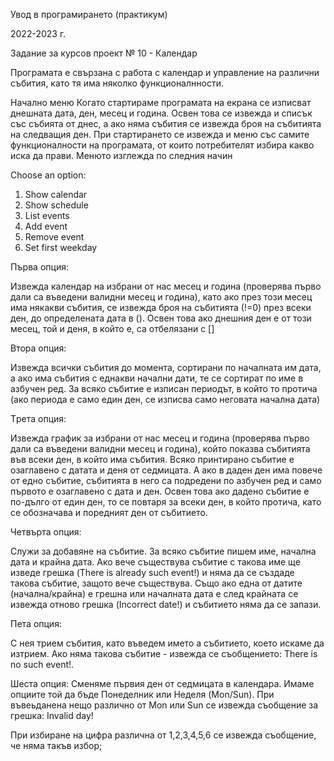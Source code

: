 Увод в програмирането (практикум)

2022-2023 г.

Задание за курсов проект № 10 - Календар

Програмата е свързана с работа с календар и управление на различни събития, като тя има няколко функционалнности.

Начално меню
Когато стартираме програмата на екрана се изписват днешната дата, ден, месец и година. Освен това се извежда и списък със събията от днес, а ако няма събития се извежда броя на събитията на следващия ден. При стартирането се извежда и меню със самите функционалности на програмата, от които потребителят избира какво иска да прави. 
Менюто изглежда по следния начин

Choose an option:
1. Show calendar
2. Show schedule
3. List events
4. Add event
5. Remove event
6. Set first weekday


Първа опция: 

Извежда календар на избрани от нас месец и година (проверява първо дали са въведени валидни месец и година), като ако през този месец има някакви събития, се извежда броя на събитията (!=0) през всеки ден, до определената дата в (). Освен това ако днешния ден е от този месец, той и деня, в който е, са отбелязани с []

Втора опция: 

Извежда всички събития до момента, сортирани по началната им дата, а ако има събития с еднакви начални дати, те се сортират по име в азбучен ред. За всяко събитие е изписан периодът, в който то протича (ако периода е само един ден, се изписва само неговата начална дата)

Tрета опция:

Извежда график за избрани от нас месец и година (проверява първо дали са въведени валидни месец и година), който показва събитията във всеки ден, в който има събития. Всяко принтирано събитие е озаглавено с датата и деня от седмицата. А ако в даден ден има повече от едно събитие, събитията в него са подредени по азбучен ред и само първото е озаглавено с дата и ден. Освен това ако дадено събитие е по-дълго от един ден, то се повтаря за всеки ден, в който протича, като се обозначава и поредният ден от събитието.

Четвърта опция: 

Служи за добавяне на събитие. За всяко събитие пишем име, начална дата и крайна дата. Ако вече съществува събитие с такова име ще изведе грешка (There is already such event!) и няма да се създаде такова събитие, защото вече съществува. Също ако една от датите (начална/крайна) е грешна или началната дата е след крайната се извежда отново грешка (Incorrect date!) и събитието няма да се запази.

Пета опция: 

С нея трием събития, като въведем името а събитието, което искаме да изтрием. Ако няма такова събитие - извежда се съобщението: There is no such event!.

Шеста опция:
Сменяме първия ден от седмицата в календара. Имаме опциите той да бъде Понеделник или Неделя (Mon/Sun). При въвеьданена нещо различно от Mon или Sun се извежда съобщение за грешка: Invalid day!

При избиране на цифра различна от 1,2,3,4,5,6 се извежда съобщение, че няма такъв избор;

